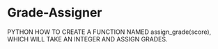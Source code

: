 # Grade-Assigner
PYTHON HOW TO CREATE A FUNCTION NAMED assign_grade(score), WHICH WILL TAKE AN INTEGER AND ASSIGN GRADES.
